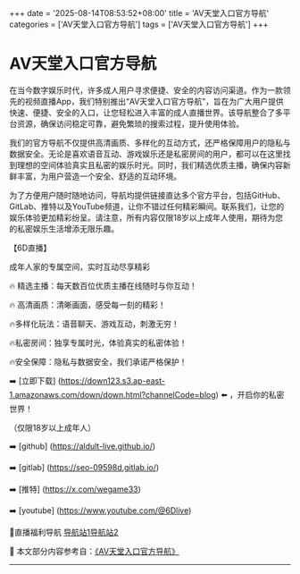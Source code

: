 +++
date = '2025-08-14T08:53:52+08:00'
title = 'AV天堂入口官方导航'
categories = ['AV天堂入口官方导航']
tags = ['AV天堂入口官方导航']
+++

# AV天堂入口官方导航

在当今数字娱乐时代，许多成人用户寻求便捷、安全的内容访问渠道。作为一款领先的视频直播App，我们特别推出“AV天堂入口官方导航”，旨在为广大用户提供快速、便捷、安全的入口，让您轻松进入丰富的成人直播世界。该导航整合了多平台资源，确保访问稳定可靠，避免繁琐的搜索过程，提升使用体验。

我们的官方导航不仅提供高清画质、多样化的互动方式，还严格保障用户的隐私与数据安全。无论是喜欢语音互动、游戏娱乐还是私密房间的用户，都可以在这里找到理想的空间体验真实且私密的娱乐时光。同时，我们精选优质主播，确保内容新鲜丰富，为用户营造一个安全、舒适的互动环境。

为了方便用户随时随地访问，导航均提供链接直达多个官方平台，包括GitHub、GitLab、推特以及YouTube频道，让你不错过任何精彩瞬间。联系我们，让您的娱乐体验更加精彩纷呈。请注意，所有内容仅限18岁以上成年人使用，期待为您的私密娱乐生活增添无限乐趣。

【6D直播】

成年人家的专属空间，实时互动尽享精彩

🔥 精选主播：每天数百位优质主播在线随时与你互动！

🔥 高清画质：清晰画面，感受每一刻的精彩！

🔥多样化玩法：语音聊天、游戏互动，刺激无穷！

🔥私密房间：独享专属时光，体验真实的私密体验！

🔥安全保障：隐私与数据安全，我们承诺严格保护！

➡️ [立即下载] (https://down123.s3.ap-east-1.amazonaws.com/down/down.html?channelCode=blog) ⬅️ ，开启你的私密世界！

（仅限18岁以上成年人）

➡️ [github] (https://aldult-live.github.io/)

➡️ [gitlab] (https://seo-09598d.gitlab.io/)

➡️ [推特] (https://x.com/wegame33)

➡️ [youtube] (https://www.youtube.com/@6Dlive)

🔞直播福利导航   [导航站1](https://webstack-86085a.gitlab.io/)[导航站2](https://onlygit123-2.github.io/)


📘 本文部分内容参考自：[《AV天堂入口官方导航》](https://webstack-hugo-9.pages.dev/)

---
